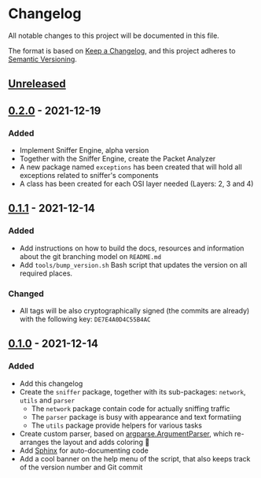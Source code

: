 # Changelog
All notable changes to this project will be documented in this file.

The format is based on [Keep a Changelog](https://keepachangelog.com/en/1.0.0/),
and this project adheres to [Semantic Versioning](https://semver.org/spec/v2.0.0.html).

## [Unreleased]

## [0.2.0] - 2021-12-19
### Added
- Implement Sniffer Engine, alpha version
- Together with the Sniffer Engine, create the Packet Analyzer
- A new package named `exceptions` has been created that will hold all
exceptions related to sniffer's components
- A class has been created for each OSI layer needed (Layers: 2, 3 and 4)

## [0.1.1] - 2021-12-14
### Added
- Add instructions on how to build the docs, resources and information about 
the git branching model on `README.md`
- Add `tools/bump_version.sh` Bash script that updates the version on all 
required places.

### Changed
- All tags will be also cryptographically signed (the commits are already) 
with the following key: `DE7E4A0D4C55B4AC`


## [0.1.0] - 2021-12-14
### Added
- Add this changelog
- Create the `sniffer` package, together with its sub-packages: `network`,
`utils` and `parser`
  - The `network` package contain code for actually sniffing traffic
  - The `parser` package is busy with appearance and text formatiing
  - The `utils` package provide helpers for various tasks
- Create custom parser, based on
[argparse.ArgumentParser](https://docs.python.org/3/library/argparse.html#argparse.ArgumentParser), 
which re-arranges the layout and adds coloring 🌠
- Add [Sphinx](https://www.sphinx-doc.org/en/master/) for auto-documenting code
- Add a cool banner on the help menu of the script, that also keeps track of
the version number and Git commit


[Unreleased]: https://github.com/reloadedd/gui-http-sniffer/compare/v0.1.1...HEAD
[0.1.0]: https://github.com/reloadedd/gui-http-sniffer/releases/tag/v0.1.0
[0.1.1]: https://github.com/reloadedd/gui-http-sniffer/releases/tag/v0.1.1
[0.2.0]: https://github.com/reloadedd/gui-http-sniffer/releases/tag/v0.2.0
[0.1.1]: https://github.com/reloadedd/gui-http-sniffer/releases/tag/v0.1.1
